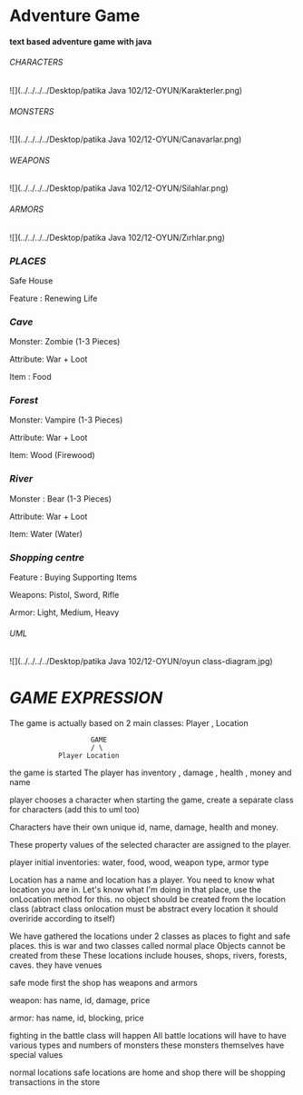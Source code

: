 
# Adventure Game

#### text based adventure game with java

###### CHARACTERS
![](../../../../Desktop/patika Java 102/12-OYUN/Karakterler.png)


###### MONSTERS
![](../../../../Desktop/patika Java 102/12-OYUN/Canavarlar.png)


###### WEAPONS
![](../../../../Desktop/patika Java 102/12-OYUN/Silahlar.png)



###### ARMORS
![](../../../../Desktop/patika Java 102/12-OYUN/Zırhlar.png)


### _PLACES_


Safe House


Feature : Renewing Life


### _Cave_


Monster: Zombie (1-3 Pieces)


Attribute: War + Loot


Item : Food


### _Forest_


Monster: Vampire (1-3 Pieces)


Attribute: War + Loot


Item: Wood (Firewood)


### _River_


Monster : Bear (1-3 Pieces)


Attribute: War + Loot


Item: Water (Water)


### _Shopping centre_

Feature : Buying Supporting Items


Weapons: Pistol, Sword, Rifle


Armor: Light, Medium, Heavy




###### UML
![](../../../../Desktop/patika Java 102/12-OYUN/oyun class-diagram.jpg)

# _GAME EXPRESSION_

The game is actually based on 2 main classes: Player , Location

                        GAME
                        / \
                Player Location

the game is started
The player has inventory , damage , health , money and name

player chooses a character when starting the game, create a separate class for characters (add this to uml too)

Characters have their own unique id, name, damage, health and money.

These property values ​​of the selected character are assigned to the player.

player initial inventories: water, food, wood, weapon type, armor type




Location has a name and location has a player.
You need to know what location you are in.
Let's know what I'm doing in that place, use the onLocation method for this.
no object should be created from the location class
(abtract class onlocation must be abstract every location
it should overiride according to itself)

We have gathered the locations under 2 classes as places to fight and safe places.
this is war and two classes called normal place
Objects cannot be created from these
These locations include houses, shops, rivers, forests, caves.
they have venues

safe mode first
the shop has weapons and armors

weapon: has name, id, damage, price

armor: has name, id, blocking, price

fighting in the battle class will happen
All battle locations will have to have various types and numbers of monsters
these monsters themselves have special values


normal locations safe locations are home and shop
there will be shopping transactions in the store



